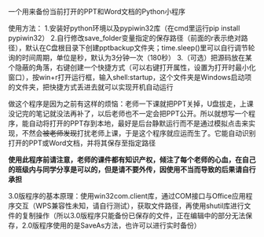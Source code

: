 一个用来备份当前打开的PPT和Word文档的Python小程序

​使用方法：
1.安装好python环境以及pypiwin32库（在cmd里运行pip install pypiwin32）
2.自行修改save_folder变量指定的保存路径（前面的r表示绝对路径），默认在C盘根目录下创建pptbackup文件夹；time.sleep()里可以自行调节轮询的时间周期，单位是秒，默认为3分钟一次（180秒）
3.（可选）把源码放在某个隐蔽的角落，右键创建一个快捷方式（可以右键打开属性，设置为打开时最小化窗口），按win+r打开运行框，输入shell:startup，这个文件夹是Windows启动项的文件夹，把快捷方式丢进去就可以实现开机自动运行



做这个程序是因为之前有这样的烦恼：老师一下课就把PPT关掉，U盘拔走，上课没记完的笔记就没法再补了，以后老师也不一定会把PPT公开。所以就想写一个程序，能自动将打开的PPT存到本地，最好是后台静默运行而不是通过模拟点击来实现，不然会~~被老师发现~~打扰老师上课，于是这个程序就应运而生了。它能自动识别打开的PPT或Word文档，并将其保存至指定路径

**使用此程序前请注意，老师的课件都有知识产权，倾注了每个老师的心血，在自己的班级内与同学分享是可以的，但是请不要外传，因使用不当而导致的后果请自行承担**



3.0版程序的基本原理：使用win32com.client库，通过COM接口与Office应用程序交互（WPS兼容性未知，请自行测试），获取文件路径，再使用shutil库进行文件的复制操作（所以3.0版程序只能备份已保存的文件，正在编辑中的部分无法保存，2.0版程序使用的是SaveAs方法，也许可以进行实时备份）
